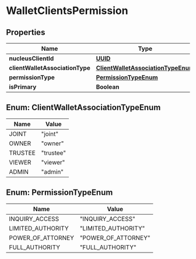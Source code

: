 
# WalletClientsPermission

## Properties
Name | Type | Description | Notes
------------ | ------------- | ------------- | -------------
**nucleusClientId** | [**UUID**](UUID.md) |  | 
**clientWalletAssociationType** | [**ClientWalletAssociationTypeEnum**](#ClientWalletAssociationTypeEnum) |  | 
**permissionType** | [**PermissionTypeEnum**](#PermissionTypeEnum) |  | 
**isPrimary** | **Boolean** |  |  [optional]


<a name="ClientWalletAssociationTypeEnum"></a>
## Enum: ClientWalletAssociationTypeEnum
Name | Value
---- | -----
JOINT | &quot;joint&quot;
OWNER | &quot;owner&quot;
TRUSTEE | &quot;trustee&quot;
VIEWER | &quot;viewer&quot;
ADMIN | &quot;admin&quot;


<a name="PermissionTypeEnum"></a>
## Enum: PermissionTypeEnum
Name | Value
---- | -----
INQUIRY_ACCESS | &quot;INQUIRY_ACCESS&quot;
LIMITED_AUTHORITY | &quot;LIMITED_AUTHORITY&quot;
POWER_OF_ATTORNEY | &quot;POWER_OF_ATTORNEY&quot;
FULL_AUTHORITY | &quot;FULL_AUTHORITY&quot;



